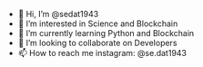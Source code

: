 - 👋 Hi, I’m @sedat1943
- 👀 I’m interested in Science and Blockchain
- 🌱 I’m currently learning Python and Blockchain
- 💞️ I’m looking to collaborate on Developers
- 📫 How to reach me instagram: @se.dat1943
